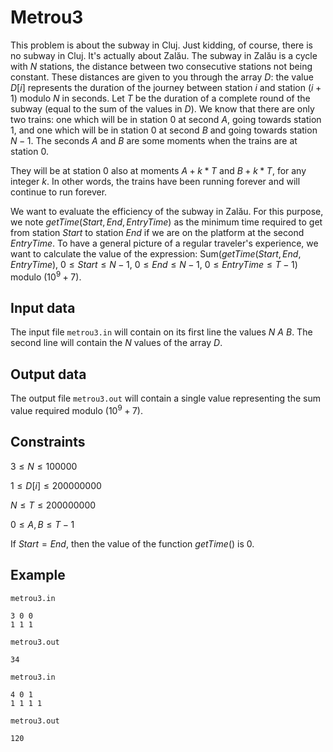 # Metrou3

This problem is about the subway in Cluj. Just kidding, of course, there is no subway in Cluj. It's actually about Zalău. The subway in Zalău is a cycle with $N$ stations, the distance between two consecutive stations not being constant. These distances are given to you through the array $D$: the value $D[i]$ represents the duration of the journey between station $i$ and station $(i + 1)$ modulo $N$ in seconds. Let $T$ be the duration of a complete round of the subway (equal to the sum of the values in $D$). We know that there are only two trains: one which will be in station $0$ at second $A$, going towards station $1$, and one which will be in station $0$ at second $B$ and going towards station $N - 1$. The seconds $A$ and $B$ are some moments when the trains are at station $0$. 

They will be at station $0$ also at moments $A + k * T$ and $B + k * T$, for any integer $k$. In other words, the trains have been running forever and will continue to run forever.

We want to evaluate the efficiency of the subway in Zalău. For this purpose, we note $getTime(Start, End, EntryTime)$ as the minimum time required to get from station $Start$ to station $End$ if we are on the platform at the second $EntryTime$. To have a general picture of a regular traveler's experience, we want to calculate the value of the expression: Sum($getTime(Start, End, EntryTime)$, $0 \leq Start \leq N - 1$, $0 \leq End \leq N - 1$, $0 \leq EntryTime \leq T - 1$) modulo $(10^9 + 7)$.

## Input data

The input file `metrou3.in` will contain on its first line the values $N$ $A$ $B$. The second line will contain the $N$ values of the array $D$. 

## Output data

The output file `metrou3.out` will contain a single value representing the sum value required modulo $(10^9 + 7)$. 

## Constraints

$3 \leq N \leq 100000$

$1 \leq D[i] \leq 200000000$

$N \leq T \leq 200000000$

$0 \leq A, B \leq T - 1$

If $Start = End$, then the value of the function $getTime()$ is $0$. 

## Example

`metrou3.in`
```
3 0 0
1 1 1
```

`metrou3.out`
```
34
```

`metrou3.in`
```
4 0 1
1 1 1 1
```

`metrou3.out`
```
120
```